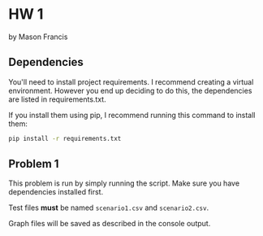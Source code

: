 # HW 1

by Mason Francis

## Dependencies

You'll need to install project requirements. I recommend creating a virtual environment. However you end up deciding to do this, the dependencies are listed in requirements.txt. 

If you install them using pip, I recommend running this command to install them:

```bash
pip install -r requirements.txt
```

## Problem 1

This problem is run by simply running the script. Make sure you have dependencies installed first. 

Test files **must** be named `scenario1.csv` and `scenario2.csv`. 

Graph files will be saved as described in the console output. 
